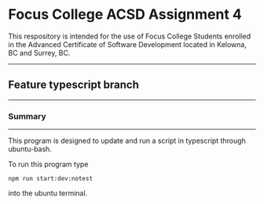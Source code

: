 # Focus College ACSD Assignment 4

This respository is intended for the use of Focus College Students enrolled in the Advanced Certificate of Software Development located in Kelowna, BC and Surrey, BC.

---
## Feature typescript branch
---
### Summary
---
This program is designed to update and run a script in typescript through ubuntu-bash.


To run this program type
```
npm run start:dev:notest
```
into the ubuntu terminal.